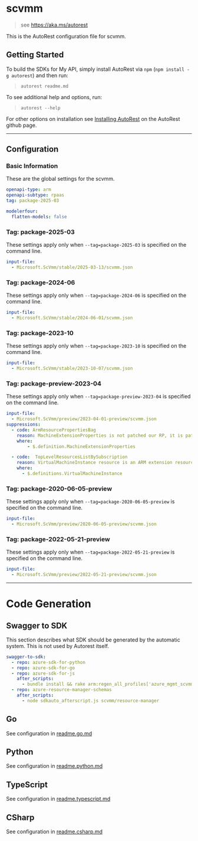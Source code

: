 # scvmm

> see https://aka.ms/autorest

This is the AutoRest configuration file for scvmm.

## Getting Started

To build the SDKs for My API, simply install AutoRest via `npm` (`npm install -g autorest`) and then run:

> `autorest readme.md`

To see additional help and options, run:

> `autorest --help`

For other options on installation see [Installing AutoRest](https://aka.ms/autorest/install) on the AutoRest github page.

---

## Configuration

### Basic Information

These are the global settings for the scvmm.

``` yaml
openapi-type: arm
openapi-subtype: rpaas
tag: package-2025-03
```

``` yaml
modelerfour:
  flatten-models: false
```
### Tag: package-2025-03

These settings apply only when `--tag=package-2025-03` is specified on the command line.

```yaml $(tag) == 'package-2025-03'
input-file:
  - Microsoft.ScVmm/stable/2025-03-13/scvmm.json
```
### Tag: package-2024-06

These settings apply only when `--tag=package-2024-06` is specified on the command line.

```yaml $(tag) == 'package-2024-06'
input-file:
  - Microsoft.ScVmm/stable/2024-06-01/scvmm.json
```
### Tag: package-2023-10

These settings apply only when `--tag=package-2023-10` is specified on the command line.

```yaml $(tag) == 'package-2023-10'
input-file:
  - Microsoft.ScVmm/stable/2023-10-07/scvmm.json
```
### Tag: package-preview-2023-04

These settings apply only when `--tag=package-preview-2023-04` is specified on the command line.

``` yaml $(tag) == 'package-preview-2023-04'
input-file:
  - Microsoft.ScVmm/preview/2023-04-01-preview/scvmm.json
suppressions:
  - code: ArmResourcePropertiesBag
    reason: MachineExtensionProperties is not patched our RP, it is patched by the Hybrid Compute RP. This is on a depreciation path anyways. VirtualMachines/* RTs will be removed from the next API version, we would be using VirtualMachineInstances/* instead.
    where:
        - $.definition.MachineExtensionProperties

  - code:  TopLevelResourcesListBySubscription
    reason: VirtualMachineInstance resource is an ARM extension resource and does not support List by subscription API.  
    where:
      - $.definitions.VirtualMachineInstance
```

### Tag: package-2020-06-05-preview

These settings apply only when `--tag=package-2020-06-05-preview` is specified on the command line.

``` yaml $(tag) == 'package-2020-06-05-preview'
input-file:
  - Microsoft.ScVmm/preview/2020-06-05-preview/scvmm.json
```

### Tag: package-2022-05-21-preview

These settings apply only when `--tag=package-2022-05-21-preview` is specified on the command line.

``` yaml $(tag) == 'package-2022-05-21-preview'
input-file:
  - Microsoft.ScVmm/preview/2022-05-21-preview/scvmm.json
```

---

# Code Generation

## Swagger to SDK

This section describes what SDK should be generated by the automatic system.
This is not used by Autorest itself.

``` yaml $(swagger-to-sdk)
swagger-to-sdk:
  - repo: azure-sdk-for-python
  - repo: azure-sdk-for-go
  - repo: azure-sdk-for-js
    after_scripts:
      - bundle install && rake arm:regen_all_profiles['azure_mgmt_scvmm']
  - repo: azure-resource-manager-schemas
    after_scripts:
      - node sdkauto_afterscript.js scvmm/resource-manager
```

## Go

See configuration in [readme.go.md](./readme.go.md)

## Python

See configuration in [readme.python.md](./readme.python.md)

## TypeScript

See configuration in [readme.typescript.md](./readme.typescript.md)

## CSharp

See configuration in [readme.csharp.md](./readme.csharp.md)